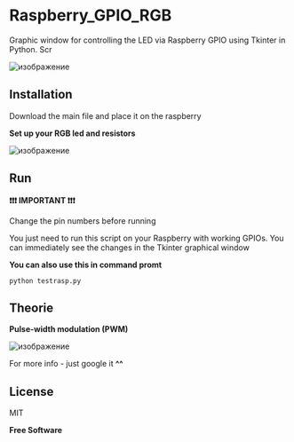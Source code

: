 # Raspberry_GPIO_RGB
Graphic window for controlling the LED via Raspberry GPIO using Tkinter in Python. Scr


![изображение](https://user-images.githubusercontent.com/61389445/224505221-2708d495-ecd5-4484-9be1-6e93108b00ab.png)

## Installation
Download the main file and place it on the raspberry 

**Set up your RGB led and resistors**

![изображение](https://user-images.githubusercontent.com/61389445/224506027-fc982fa5-26a9-4189-9868-c9837eb2bed2.png)


## Run

**❗️❗️❗️ IMPORTANT ❗️❗️❗️**

Change the pin numbers before running


You just need to run this script on your Raspberry with working GPIOs. You can immediately see the changes in the Tkinter graphical window


**You can also use this in command promt**
```
python testrasp.py
```

## Theorie
**Pulse-width modulation (PWM)**

![изображение](https://user-images.githubusercontent.com/61389445/224505908-fbce18da-fe36-41ad-9337-f55ee124f66d.png)


For more info - just google it **^^**


## License

MIT

**Free Software**
